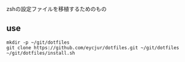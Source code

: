 zshの設定ファイルを移植するためのもの

## use

```shell
mkdir -p ~/git/dotfiles
git clone https://github.com/eycjur/dotfiles.git ~/git/dotfiles
~/git/dotfiles/install.sh
```

